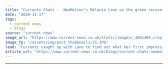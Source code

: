 ```yaml
---
title: "Current± Chats -  NewMotion’s Melanie Lane on the green recovery and the EV sector's tipping point"
date: "2020-11-17"
tags: 
  - current news
  - blogs
source: "current news"
image_url: "https://www.current-news.co.uk/static/images/_400x400_crop_center-center/Melanie-Lane-CEO-NewMotion-HR.JPG"
image_fp: "/assets/img/post_thumbnails/21.JPG"
lead: "Current± caught up with Lane to find out what her first impressions of the industry are, the impact of the green recovery, and what’s next for NewMotion."
article_url: "https://www.current-news.co.uk/blogs/current-chats-newmotions-melanie-lane-on-the-green-recovery-and-the-ev-sectors-tipping-point?utm_source=rss-feeds&utm_medium=rss&utm_campaign=rss"
---
```


---
